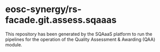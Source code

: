 # eosc-synergy/rs-facade.git.assess.sqaaas
This repository has been generated by the SQAaaS platform to run the pipelines
for the operation of the
Quality Assessment & Awarding (QAA)
module.